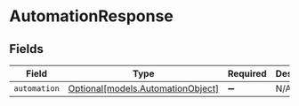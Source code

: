 # AutomationResponse


## Fields

| Field                                                              | Type                                                               | Required                                                           | Description                                                        |
| ------------------------------------------------------------------ | ------------------------------------------------------------------ | ------------------------------------------------------------------ | ------------------------------------------------------------------ |
| `automation`                                                       | [Optional[models.AutomationObject]](../models/automationobject.md) | :heavy_minus_sign:                                                 | N/A                                                                |